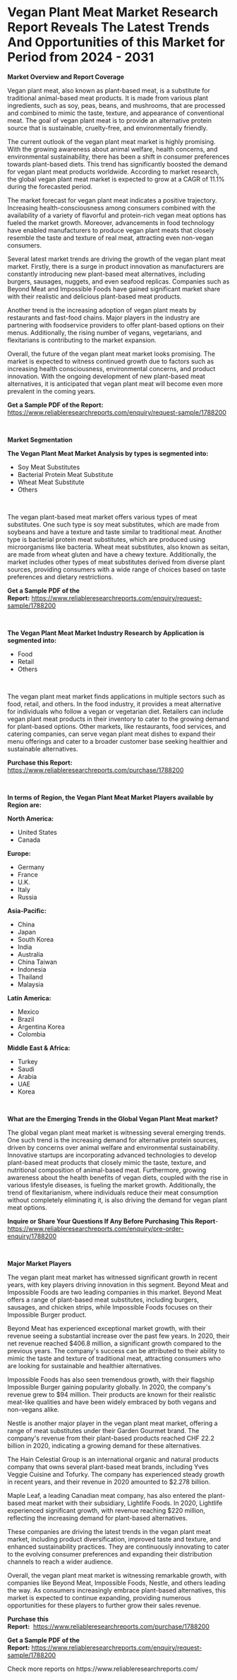 <p><h1>Vegan Plant Meat Market Research Report Reveals The Latest Trends And Opportunities of this Market for Period from 2024 - 2031</h1></p><p><strong>Market Overview and Report Coverage</strong></p>
<p><p>Vegan plant meat, also known as plant-based meat, is a substitute for traditional animal-based meat products. It is made from various plant ingredients, such as soy, peas, beans, and mushrooms, that are processed and combined to mimic the taste, texture, and appearance of conventional meat. The goal of vegan plant meat is to provide an alternative protein source that is sustainable, cruelty-free, and environmentally friendly.</p><p>The current outlook of the vegan plant meat market is highly promising. With the growing awareness about animal welfare, health concerns, and environmental sustainability, there has been a shift in consumer preferences towards plant-based diets. This trend has significantly boosted the demand for vegan plant meat products worldwide. According to market research, the global vegan plant meat market is expected to grow at a CAGR of 11.1% during the forecasted period.</p><p>The market forecast for vegan plant meat indicates a positive trajectory. Increasing health-consciousness among consumers combined with the availability of a variety of flavorful and protein-rich vegan meat options has fueled the market growth. Moreover, advancements in food technology have enabled manufacturers to produce vegan plant meats that closely resemble the taste and texture of real meat, attracting even non-vegan consumers.</p><p>Several latest market trends are driving the growth of the vegan plant meat market. Firstly, there is a surge in product innovation as manufacturers are constantly introducing new plant-based meat alternatives, including burgers, sausages, nuggets, and even seafood replicas. Companies such as Beyond Meat and Impossible Foods have gained significant market share with their realistic and delicious plant-based meat products.</p><p>Another trend is the increasing adoption of vegan plant meats by restaurants and fast-food chains. Major players in the industry are partnering with foodservice providers to offer plant-based options on their menus. Additionally, the rising number of vegans, vegetarians, and flexitarians is contributing to the market expansion.</p><p>Overall, the future of the vegan plant meat market looks promising. The market is expected to witness continued growth due to factors such as increasing health consciousness, environmental concerns, and product innovation. With the ongoing development of new plant-based meat alternatives, it is anticipated that vegan plant meat will become even more prevalent in the coming years.</p></p>
<p><strong>Get a Sample PDF of the Report:</strong> <a href="https://www.reliableresearchreports.com/enquiry/request-sample/1788200">https://www.reliableresearchreports.com/enquiry/request-sample/1788200</a></p>
<p>&nbsp;</p>
<p><strong>Market Segmentation</strong></p>
<p><strong>The Vegan Plant Meat Market Analysis by types is segmented into:</strong></p>
<p><ul><li>Soy Meat Substitutes</li><li>Bacterial Protein Meat Substitute</li><li>Wheat Meat Substitute</li><li>Others</li></ul></p>
<p>&nbsp;</p>
<p><p>The vegan plant-based meat market offers various types of meat substitutes. One such type is soy meat substitutes, which are made from soybeans and have a texture and taste similar to traditional meat. Another type is bacterial protein meat substitutes, which are produced using microorganisms like bacteria. Wheat meat substitutes, also known as seitan, are made from wheat gluten and have a chewy texture. Additionally, the market includes other types of meat substitutes derived from diverse plant sources, providing consumers with a wide range of choices based on taste preferences and dietary restrictions.</p></p>
<p><strong>Get a Sample PDF of the Report:</strong>&nbsp;<a href="https://www.reliableresearchreports.com/enquiry/request-sample/1788200">https://www.reliableresearchreports.com/enquiry/request-sample/1788200</a></p>
<p>&nbsp;</p>
<p><strong>The Vegan Plant Meat Market Industry Research by Application is segmented into:</strong></p>
<p><ul><li>Food</li><li>Retail</li><li>Others</li></ul></p>
<p>&nbsp;</p>
<p><p>The vegan plant meat market finds applications in multiple sectors such as food, retail, and others. In the food industry, it provides a meat alternative for individuals who follow a vegan or vegetarian diet. Retailers can include vegan plant meat products in their inventory to cater to the growing demand for plant-based options. Other markets, like restaurants, food services, and catering companies, can serve vegan plant meat dishes to expand their menu offerings and cater to a broader customer base seeking healthier and sustainable alternatives.</p></p>
<p><strong>Purchase this Report:</strong>&nbsp; <a href="https://www.reliableresearchreports.com/purchase/1788200">https://www.reliableresearchreports.com/purchase/1788200</a></p>
<p>&nbsp;</p>
<p><strong>In terms of Region, the Vegan Plant Meat Market Players available by Region are:</strong></p>
<p>
    <p> <strong> North America: </strong>
        <ul>
            <li>United States</li>
            <li>Canada</li>
        </ul>
        </p> 
    <p> <strong> Europe: </strong>
        <ul>
            <li>Germany</li>
            <li>France</li>
            <li>U.K.</li>
            <li>Italy</li>
            <li>Russia</li>
        </ul>
        </p> 
    <p> <strong> Asia-Pacific: </strong>
        <ul>
            <li>China</li>
            <li>Japan</li>
            <li>South Korea</li>
            <li>India</li>
            <li>Australia</li>
            <li>China Taiwan</li>
            <li>Indonesia</li>
            <li>Thailand</li>
            <li>Malaysia</li>
        </ul>
        </p> 
    <p> <strong> Latin America: </strong>
        <ul>
            <li>Mexico</li>
            <li>Brazil</li>
            <li>Argentina Korea</li>
            <li>Colombia</li>
        </ul>
        </p> 
    <p> <strong> Middle East & Africa: </strong>
        <ul>
            <li>Turkey</li>
            <li>Saudi</li>
            <li>Arabia</li>
            <li>UAE</li>
            <li>Korea</li>
        </ul>
    </p>
    </p>
<p>&nbsp;</p>
<p><strong>What are the Emerging Trends in the Global Vegan Plant Meat market?</strong></p>
<p><p>The global vegan plant meat market is witnessing several emerging trends. One such trend is the increasing demand for alternative protein sources, driven by concerns over animal welfare and environmental sustainability. Innovative startups are incorporating advanced technologies to develop plant-based meat products that closely mimic the taste, texture, and nutritional composition of animal-based meat. Furthermore, growing awareness about the health benefits of vegan diets, coupled with the rise in various lifestyle diseases, is fueling the market growth. Additionally, the trend of flexitarianism, where individuals reduce their meat consumption without completely eliminating it, is also driving the demand for vegan plant meat options.</p></p>
<p><strong>Inquire or Share Your Questions If Any Before Purchasing This Report</strong>- <a href="https://www.reliableresearchreports.com/enquiry/pre-order-enquiry/1788200">https://www.reliableresearchreports.com/enquiry/pre-order-enquiry/1788200</a></p>
<p>&nbsp;</p>
<p><strong>Major Market Players</strong></p>
<p><p>The vegan plant meat market has witnessed significant growth in recent years, with key players driving innovation in this segment. Beyond Meat and Impossible Foods are two leading companies in this market. Beyond Meat offers a range of plant-based meat substitutes, including burgers, sausages, and chicken strips, while Impossible Foods focuses on their Impossible Burger product.</p><p>Beyond Meat has experienced exceptional market growth, with their revenue seeing a substantial increase over the past few years. In 2020, their net revenue reached $406.8 million, a significant growth compared to the previous years. The company's success can be attributed to their ability to mimic the taste and texture of traditional meat, attracting consumers who are looking for sustainable and healthier alternatives.</p><p>Impossible Foods has also seen tremendous growth, with their flagship Impossible Burger gaining popularity globally. In 2020, the company's revenue grew to $94 million. Their products are known for their realistic meat-like qualities and have been widely embraced by both vegans and non-vegans alike.</p><p>Nestle is another major player in the vegan plant meat market, offering a range of meat substitutes under their Garden Gourmet brand. The company's revenue from their plant-based products reached CHF 22.2 billion in 2020, indicating a growing demand for these alternatives.</p><p>The Hain Celestial Group is an international organic and natural products company that owns several plant-based meat brands, including Yves Veggie Cuisine and Tofurky. The company has experienced steady growth in recent years, and their revenue in 2020 amounted to $2.278 billion.</p><p>Maple Leaf, a leading Canadian meat company, has also entered the plant-based meat market with their subsidiary, Lightlife Foods. In 2020, Lightlife experienced significant growth, with revenue reaching $220 million, reflecting the increasing demand for plant-based alternatives.</p><p>These companies are driving the latest trends in the vegan plant meat market, including product diversification, improved taste and texture, and enhanced sustainability practices. They are continuously innovating to cater to the evolving consumer preferences and expanding their distribution channels to reach a wider audience.</p><p>Overall, the vegan plant meat market is witnessing remarkable growth, with companies like Beyond Meat, Impossible Foods, Nestle, and others leading the way. As consumers increasingly embrace plant-based alternatives, this market is expected to continue expanding, providing numerous opportunities for these players to further grow their sales revenue.</p></p>
<p><strong>Purchase this Report:</strong>&nbsp;&nbsp;<a href="https://www.reliableresearchreports.com/purchase/1788200">https://www.reliableresearchreports.com/purchase/1788200</a></p>
<p></p>
<p><strong>Get a Sample PDF of the Report:</strong>&nbsp;<a href="https://www.reliableresearchreports.com/enquiry/request-sample/1788200">https://www.reliableresearchreports.com/enquiry/request-sample/1788200</a></p>
<p>Check more reports on https://www.reliableresearchreports.com/</p>